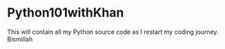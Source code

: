# Python101withKhan
This will contain all my Python source code as I restart my coding journey. Bismillah
